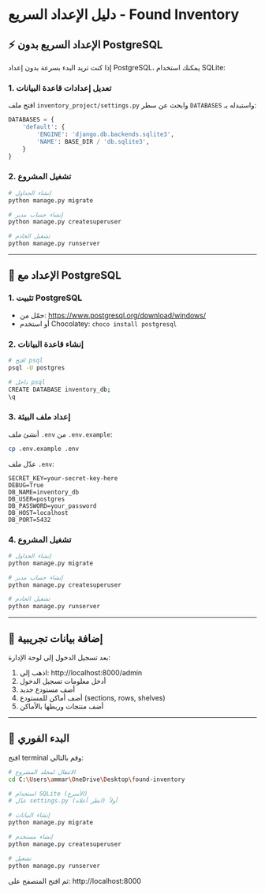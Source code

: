 # دليل الإعداد السريع - Found Inventory

## ⚡ الإعداد السريع بدون PostgreSQL

إذا كنت تريد البدء بسرعة بدون إعداد PostgreSQL، يمكنك استخدام SQLite:

### 1. تعديل إعدادات قاعدة البيانات

افتح ملف `inventory_project/settings.py` وابحث عن سطر `DATABASES` واستبدله بـ:

```python
DATABASES = {
    'default': {
        'ENGINE': 'django.db.backends.sqlite3',
        'NAME': BASE_DIR / 'db.sqlite3',
    }
}
```

### 2. تشغيل المشروع

```bash
# إنشاء الجداول
python manage.py migrate

# إنشاء حساب مدير
python manage.py createsuperuser

# تشغيل الخادم
python manage.py runserver
```

---

## 🐘 الإعداد مع PostgreSQL

### 1. تثبيت PostgreSQL

- حمّل من: https://www.postgresql.org/download/windows/
- أو استخدم Chocolatey: `choco install postgresql`

### 2. إنشاء قاعدة البيانات

```bash
# افتح psql
psql -U postgres

# داخل psql
CREATE DATABASE inventory_db;
\q
```

### 3. إعداد ملف البيئة

أنشئ ملف `.env` من `.env.example`:

```bash
cp .env.example .env
```

عدّل ملف `.env`:

```env
SECRET_KEY=your-secret-key-here
DEBUG=True
DB_NAME=inventory_db
DB_USER=postgres
DB_PASSWORD=your_password
DB_HOST=localhost
DB_PORT=5432
```

### 4. تشغيل المشروع

```bash
# إنشاء الجداول
python manage.py migrate

# إنشاء حساب مدير
python manage.py createsuperuser

# تشغيل الخادم
python manage.py runserver
```

---

## 📝 إضافة بيانات تجريبية

بعد تسجيل الدخول إلى لوحة الإدارة:

1. اذهب إلى: http://localhost:8000/admin
2. أدخل معلومات تسجيل الدخول
3. أضف مستودع جديد
4. أضف أماكن للمستودع (sections, rows, shelves)
5. أضف منتجات وربطها بالأماكن

---

## 🚀 البدء الفوري

افتح terminal وقم بالتالي:

```bash
# الانتقال لمجلد المشروع
cd C:\Users\ammar\OneDrive\Desktop\found-inventory

# استخدام SQLite (الأسرع)
# عدّل settings.py أولاً (انظر أعلاه)

# إنشاء البيانات
python manage.py migrate

# إنشاء مستخدم
python manage.py createsuperuser

# تشغيل
python manage.py runserver
```

ثم افتح المتصفح على: http://localhost:8000

